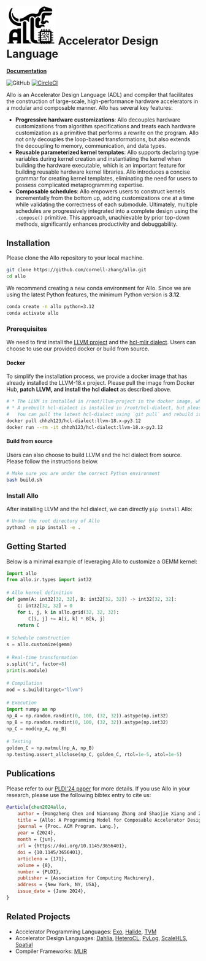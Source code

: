 <!--- Copyright Allo authors. All Rights Reserved. -->
<!--- SPDX-License-Identifier: Apache-2.0  -->

<img src="tutorials/allo-icon.png" width=128/> Accelerator Design Language
==============================================================================

[**Documentation**](https://cornell-zhang.github.io/allo) 

![GitHub](https://img.shields.io/github/license/cornell-zhang/allo)
[![CircleCI](https://circleci.com/gh/cornell-zhang/allo.svg?style=shield)](https://circleci.com/gh/cornell-zhang/allo.svg?style=shield)

Allo is an Accelerator Design Language (ADL) and compiler that facilitates the construction of large-scale, high-performance hardware accelerators in a modular and composable manner. Allo has several key features:
* **Progressive hardware customizations**: Allo decouples hardware customizations from algorithm specifications and treats each hardware customization as a primitive that performs a rewrite on the program. Allo not only decouples the loop-based transformations, but also extends the decoupling to memory, communication, and data types.
* **Reusable parameterized kernel templates**: Allo supports declaring type variables during kernel creation and instantiating the kernel when building the hardware executable, which is an important feature for building reusable hardware kernel libraries. Allo introduces a concise grammar for creating kernel templates, eliminating the need for users to possess complicated metaprogramming expertise.
* **Composable schedules**: Allo empowers users to construct kernels incrementally from the bottom up, adding customizations one at a time while validating the correctness of each submodule. Ultimately, multiple schedules are progressively integrated into a complete design using the `.compose()` primitive. This approach, unachievable by prior top-down methods, significantly enhances productivity and debuggability.


## Installation

Please clone the Allo repository to your local machine.

```bash
git clone https://github.com/cornell-zhang/allo.git
cd allo
```

We recommend creating a new conda environment for Allo. Since we are using the latest Python features, the minimum Python version is **3.12**.

```bash
conda create -n allo python=3.12
conda activate allo
```


### Prerequisites

We need to first install the [LLVM project](https://github.com/llvm/llvm-project/tree/llvmorg-18-init) and the [hcl-mlir dialect](https://github.com/cornell-zhang/hcl-dialect). Users can choose to use our provided docker or build from source.

#### Docker

To simplify the installation process, we provide a docker image that has already installed the LLVM-18.x project.
Please pull the image from Docker Hub, **patch LLVM, and install the hcl dialect** as described above.

```bash
# * The LLVM is installed in /root/llvm-project in the docker image, which has already been patched
# * A prebuilt hcl-dialect is installed in /root/hcl-dialect, but please note that it is not up-to-date
#   You can pull the latest hcl-dialect using `git pull` and rebuild it if needed
docker pull chhzh123/hcl-dialect:llvm-18.x-py3.12
docker run --rm -it chhzh123/hcl-dialect:llvm-18.x-py3.12
```

#### Build from source

Users can also choose to build LLVM and the hcl dialect from source. Please follow the instructions below.

```bash
# Make sure you are under the correct Python environment
bash build.sh
```


### Install Allo

After installing LLVM and the hcl dialect, we can directly `pip install` Allo:

```bash
# Under the root directory of Allo
python3 -m pip install -e .
```

## Getting Started
Below is a minimal example of leveraging Allo to customize a GEMM kernel:
```python
import allo
from allo.ir.types import int32

# Allo kernel definition
def gemm(A: int32[32, 32], B: int32[32, 32]) -> int32[32, 32]:
    C: int32[32, 32] = 0
    for i, j, k in allo.grid(32, 32, 32):
        C[i, j] += A[i, k] * B[k, j]
    return C

# Schedule construction
s = allo.customize(gemm)

# Real-time transformation
s.split("i", factor=8)
print(s.module)

# Compilation
mod = s.build(target="llvm")

# Execution
import numpy as np
np_A = np.random.randint(0, 100, (32, 32)).astype(np.int32)
np_B = np.random.randint(0, 100, (32, 32)).astype(np.int32)
np_C = mod(np_A, np_B)

# Testing
golden_C = np.matmul(np_A, np_B)
np.testing.assert_allclose(np_C, golden_C, rtol=1e-5, atol=1e-5)
```

## Publications
Please refer to our [PLDI'24 paper](https://arxiv.org/abs/2404.04815) for more details. If you use Allo in your research, please use the following bibtex entry to cite us:
```bibtex
@article{chen2024allo,
    author = {Hongzheng Chen and Niansong Zhang and Shaojie Xiang and Zhichen Zeng and Mengjia Dai and Zhiru Zhang},
    title = {Allo: A Programming Model for Composable Accelerator Design},
    journal = {Proc. ACM Program. Lang.},
    year = {2024},
    month = {jun},
    url = {https://doi.org/10.1145/3656401},
    doi = {10.1145/3656401},
    articleno = {171},
    volume = {8},
    number = {PLDI},
    publisher = {Association for Computing Machinery},
    address = {New York, NY, USA},
    issue_date = {June 2024},
}
```

## Related Projects
* Accelerator Programming Languages: [Exo](https://github.com/exo-lang/exo), [Halide](https://github.com/halide/Halide), [TVM](https://github.com/apache/tvm)
* Accelerator Design Languages: [Dahlia](https://github.com/cucapra/dahlia), [HeteroCL](https://github.com/cornell-zhang/heterocl), [PyLog](https://github.com/hst10/pylog), [ScaleHLS](https://github.com/hanchenye/scalehls), [Spatial](https://github.com/stanford-ppl/spatial)
* Compiler Frameworks: [MLIR](https://mlir.llvm.org/)
